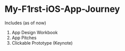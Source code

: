 # My-F1rst-iOS-App-Journey
Includes (as of now)
1. App Design Workbook
2. App Pitches
3. Clickable Prototype (Keynote)
